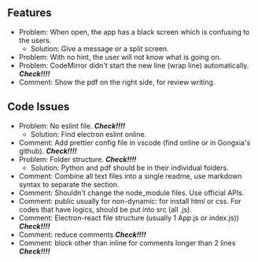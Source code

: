 ## Features
- Problem: When open, the app has a black screen which is confusing to the users.
    - Solution: Give a message or a split screen.
- Problem: With no hint, the user will not know what is going on.
- Problem: CodeMirror didn't start the new line (wrap line) automatically. **_Check!!!!_**
- Comment: Show the pdf on the right side, for review writing.

## Code Issues
- Problem: No eslint file. **_Check!!!!_**
    - Solution: Find electron eslint online.
- Comment: Add prettier config file in vscode (find online or in Gongxia's github). **_Check!!!!_**
- Problem: Folder structure. **_Check!!!!_**
    - Solution: Python and pdf should be in their individual folders.
- Comment: Combine all text files into a single readme, use markdown syntax to separate the section.
- Comment: Shouldn't change the node_module files. Use official APIs.
- Comment: public usually for non-dynamic: for install html or css. For codes that have logics, should be put into src (all .js).
- Comment: Electron-react file structure (usually 1 App.js or index.js)) **_Check!!!!_**
- Comment: reduce comments **_Check!!!!_**
- Comment: block other than inline for comments longer than 2 lines **_Check!!!!_**
